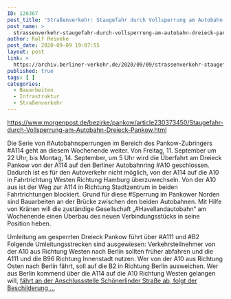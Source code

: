 ```yaml
---
ID: 126367
post_title: 'Straßenverkehr: Staugefahr durch Vollsperrung am Autobahn-Dreieck Pankow, aus Berliner Morgenpost'
post_name: >
  strassenverkehr-staugefahr-durch-vollsperrung-am-autobahn-dreieck-pankow-aus-berliner-morgenpost
author: Ralf Reineke
post_date: 2020-09-09 19:07:55
layout: post
link: >
  https://archiv.berliner-verkehr.de/2020/09/09/strassenverkehr-staugefahr-durch-vollsperrung-am-autobahn-dreieck-pankow-aus-berliner-morgenpost/
published: true
tags: [ ]
categories:
  - Bauarbeiten
  - Infrastruktur
  - Straßenverkehr
---
```

https://www.morgenpost.de/bezirke/pankow/article230373450/Staugefahr-durch-Vollsperrung-am-Autobahn-Dreieck-Pankow.html

Die Serie von #Autobahnsperrungen im Bereich des Pankow-Zubringers #A114 geht an diesem Wochenende weiter. Von Freitag, 11. September um 22 Uhr, bis Montag, 14. September, um 5 Uhr wird die Überfahrt am Dreieck Pankow von der A114 auf den Berliner Autobahnring #A10 geschlossen. Dadurch ist es für den Autoverkehr nicht möglich, von der A114 auf die A10 in Fahrtrichtung Westen Richtung Hamburg überzuwechseln. Von der A10 aus ist der Weg zur A114 in Richtung Stadtzentrum in beiden Fahrtrichtungen blockiert. Grund für diese #Sperrung im Pankower Norden sind Bauarbeiten an der Brücke zwischen den beiden Autobahnen. Mit Hilfe von Kränen will die zuständige Gesellschaft „#Havellandautobahn“ am Wochenende einen Überbau des neuen Verbindungsstücks in seine Position heben.

Umleitung am gesperrten Dreieck Pankow führt über #A111 und #B2
Folgende Umleitungsstrecken sind ausgewiesen: Verkehrsteilnehmer von der A10 aus Richtung Westen nach Berlin sollten früher abfahren und die A111 und die B96 Richtung Innenstadt nutzen. Wer von der A10 aus Richtung Osten nach Berlin fährt, soll auf die B2 in Richtung Berlin ausweichen. Wer aus Berlin kommend über die A114 auf die A10 Richtung Westen gelangen will, <a href="https://www.morgenpost.de/bezirke/pankow/article230373450/Staugefahr-durch-Vollsperrung-am-Autobahn-Dreieck-Pankow.html">fährt an der Anschlussstelle Schönerlinder Straße ab, folgt der Beschilderung ...</a>